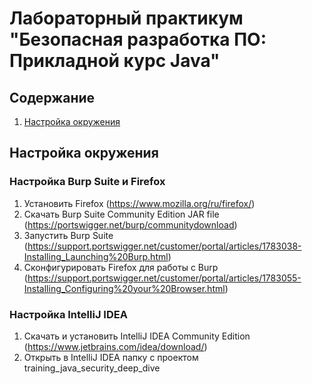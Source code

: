# Лабораторный практикум "Безопасная разработка ПО: Прикладной курс Java"

## Содержание
1. [Настройка окружения](#environment)

## <a name="environment"></a>Настройка окружения
### Настройка Burp Suite и Firefox
1. Установить Firefox (<https://www.mozilla.org/ru/firefox/>)
2. Скачать Burp Suite Community Edition JAR file
(<https://portswigger.net/burp/communitydownload>)
3. Запустить Burp Suite
 (<https://support.portswigger.net/customer/portal/articles/1783038-Installing_Launching%20Burp.html>)
4. Сконфигурировать Firefox для работы с Burp
(<https://support.portswigger.net/customer/portal/articles/1783055-Installing_Configuring%20your%20Browser.html>)

### Настройка IntelliJ IDEA
1. Скачать и установить IntelliJ IDEA Community Edition
(https://www.jetbrains.com/idea/download/)
2. Открыть в IntelliJ IDEA папку с проектом training_java_security_deep_dive
